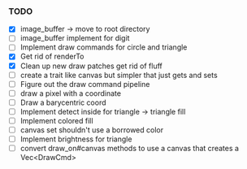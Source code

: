 ### TODO

- [x] image_buffer -> move to root directory
- [ ] image_buffer implement for digit
- [ ] Implement draw commands for circle and triangle
- [x] Get rid of renderTo
- [x] Clean up new draw patches get rid of fluff
- [ ] create a trait like canvas but simpler that just gets and sets
- [ ] Figure out the draw command pipeline
- [ ] draw a pixel with a coordinate
- [ ] Draw a barycentric coord
- [ ] Implement detect inside for triangle -> triangle fill
- [ ] Implement colored fill
- [ ] canvas set shouldn't use a borrowed color
- [ ] Implement brightness for triangle
- [ ] convert draw_on#canvas methods to use a canvas that creates a Vec\<DrawCmd\>
